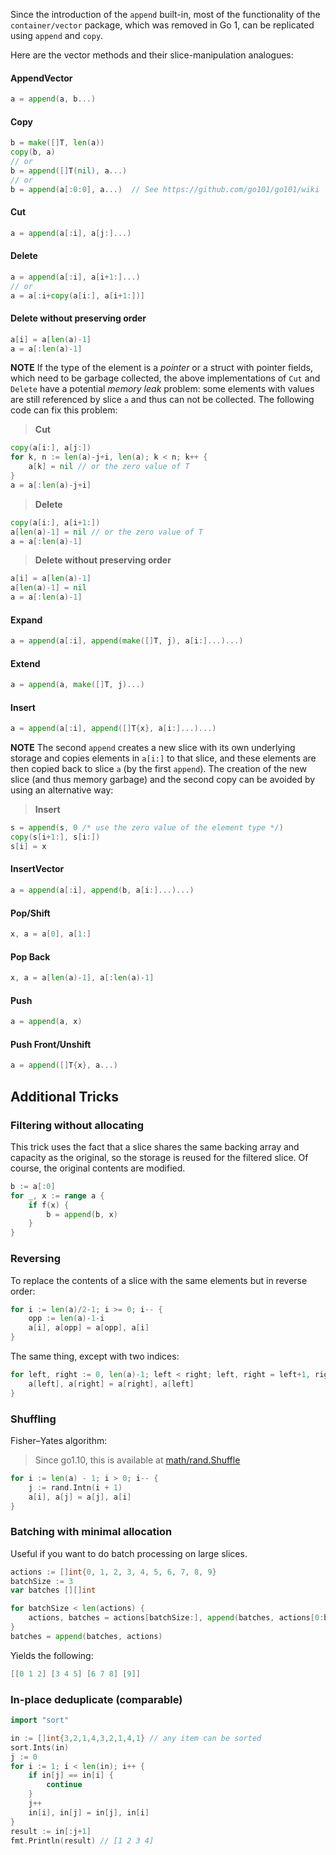 Since the introduction of the ` append ` built-in, most of the functionality of the ` container/vector ` package, which was removed in Go 1, can be replicated using ` append ` and ` copy `.

Here are the vector methods and their slice-manipulation analogues:

#### AppendVector
```go
a = append(a, b...)
```

#### Copy
```go
b = make([]T, len(a))
copy(b, a)
// or
b = append([]T(nil), a...)
// or
b = append(a[:0:0], a...)  // See https://github.com/go101/go101/wiki
```

#### Cut
```go
a = append(a[:i], a[j:]...)
```

#### Delete
```go
a = append(a[:i], a[i+1:]...)
// or
a = a[:i+copy(a[i:], a[i+1:])]
```

#### Delete without preserving order
```go
a[i] = a[len(a)-1] 
a = a[:len(a)-1]

```
**NOTE** If the type of the element is a _pointer_ or a struct with pointer fields, which need to be garbage collected, the above implementations of ` Cut ` and ` Delete ` have a potential _memory leak_ problem: some elements with values are still referenced by slice ` a ` and thus can not be collected. The following code can fix this problem:
> **Cut**
```go
copy(a[i:], a[j:])
for k, n := len(a)-j+i, len(a); k < n; k++ {
	a[k] = nil // or the zero value of T
}
a = a[:len(a)-j+i]
```

> **Delete**
```go
copy(a[i:], a[i+1:])
a[len(a)-1] = nil // or the zero value of T
a = a[:len(a)-1]
```

> **Delete without preserving order**
```go
a[i] = a[len(a)-1]
a[len(a)-1] = nil
a = a[:len(a)-1]
```

#### Expand
```go
a = append(a[:i], append(make([]T, j), a[i:]...)...)
```

#### Extend
```go
a = append(a, make([]T, j)...)
```

#### Insert
```go
a = append(a[:i], append([]T{x}, a[i:]...)...)
```
**NOTE** The second ` append ` creates a new slice with its own underlying storage and  copies elements in ` a[i:] ` to that slice, and these elements are then copied back to slice ` a ` (by the first ` append `). The creation of the new slice (and thus memory garbage) and the second copy can be avoided by using an alternative way:
> **Insert**
```go
s = append(s, 0 /* use the zero value of the element type */)
copy(s[i+1:], s[i:])
s[i] = x
```

#### InsertVector
```go
a = append(a[:i], append(b, a[i:]...)...)
```

#### Pop/Shift
```go
x, a = a[0], a[1:]
```

#### Pop Back
```go
x, a = a[len(a)-1], a[:len(a)-1]
```

#### Push
```go
a = append(a, x)
```

#### Push Front/Unshift
```go
a = append([]T{x}, a...)
```

## Additional Tricks
### Filtering without allocating

This trick uses the fact that a slice shares the same backing array and capacity as the original, so the storage is reused for the filtered slice. Of course, the original contents are modified.

```go
b := a[:0]
for _, x := range a {
	if f(x) {
		b = append(b, x)
	}
}
```

### Reversing

To replace the contents of a slice with the same elements but in reverse order:
```go
for i := len(a)/2-1; i >= 0; i-- {
	opp := len(a)-1-i
	a[i], a[opp] = a[opp], a[i]
}
```
The same thing, except with two indices:
```go
for left, right := 0, len(a)-1; left < right; left, right = left+1, right-1 {
	a[left], a[right] = a[right], a[left]
}
```

### Shuffling

Fisher–Yates algorithm:

> Since go1.10, this is available at [math/rand.Shuffle](https://godoc.org/math/rand#Shuffle)

```go
for i := len(a) - 1; i > 0; i-- {
    j := rand.Intn(i + 1)
    a[i], a[j] = a[j], a[i]
}
```

### Batching with minimal allocation

Useful if you want to do batch processing on large slices.

```go
actions := []int{0, 1, 2, 3, 4, 5, 6, 7, 8, 9}
batchSize := 3
var batches [][]int

for batchSize < len(actions) {
    actions, batches = actions[batchSize:], append(batches, actions[0:batchSize:batchSize])
}
batches = append(batches, actions)
```

Yields the following:
```go
[[0 1 2] [3 4 5] [6 7 8] [9]]
```

### In-place deduplicate (comparable) 

```go
import "sort"

in := []int{3,2,1,4,3,2,1,4,1} // any item can be sorted
sort.Ints(in)
j := 0
for i := 1; i < len(in); i++ {
	if in[j] == in[i] {
		continue
	}
	j++
	in[i], in[j] = in[j], in[i]
}
result := in[:j+1]
fmt.Println(result) // [1 2 3 4]
```